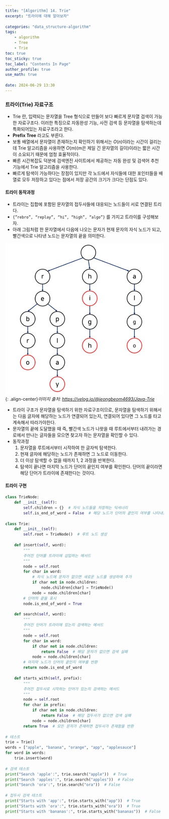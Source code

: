 ```yaml
---
title: "[Algorithm] 14. Trie"
excerpt: "트라이에 대해 알아보자"

categories: "data_structure-algorithm"
tags:
    - algorithm
    - Tree
    - Trie
toc: true  
toc_sticky: true
toc_label: "Contents In Page"
author_profile: true
use_math: true

date: 2024-06-29 13:30
---
```


### 트라이(Trie) 자료구조
- Trie 란, 입력되는 문자열을 Tree 형식으로 만들어 보다 빠르게 문자열 검색이 가능한 자료구조다. 이러한 특징으로 자동완성 기능, 사전 검색 등 문자열을 탐색하는데 특화되어있는 자료구조라고 한다.
- **Prefix Tree** 라고도 부른다.
- 보통 배열에서 문자열이 존재하는지 확인하기 위해서는 $O(n)$이라는 시간이 걸리는데 Trie 알고리즘을 사용하면 $O(m)$(m은 제일 긴 문자열의 길이)이라는 짧은 시간이 소요되기 때문에 엄청 효율적이다.
- 빠른 시간복잡도 덕분에 검색엔진 사이트에서 제공하는 자동 완성 및 검색어 추천 기능에서 Trie 알고리즘을 사용한다.
- 빠르게 탐색이 가능하다는 장점이 있지만 각 노드에서 자식들에 대한 포인터들을 배열로 모두 저장하고 있다는 점에서 저장 공간의 크기가 크다는 단점도 있다.

#### 트라이 동작과정
- 트라이는 집합에 포함된 문자열의 접두사들에 대응되는 노드들이 서로 연결된 트리다.
- `{”rebro”, “replay”, “hi”, “high”, “algo”}` 를 가지고 트라이를 구성해보자.
- 아래 그림처럼 한 문자열에서 다음에 나오는 문자가 현재 문자의 자식 노드가 되고, 빨간색으로 나타낸 노드는 문자열의 끝을 의미한다.

![Untitled](/assets/images/DS&Algorithm/trie.png){: .align-center}*이미지 출처: https://velog.io/@jeongbeom4693/Java-Trie*

- 트라이 구조가 문자열을 탐색하기 위한 자료구조이므로, 문자열을 탐색하기 위해서는 다음 글자에 해당하는 노드가 연결되어 있는지, 연결되어 있다면 그 노드를 타고 계속해서 따라가야한다.
- 문자열의 끝에 도달했을 때 즉, 빨간색 노드가 나왓을 때 루트에서부터 내려가는 경로에서 만나는 글자들을 모으면 찾고자 하는 문자열을 확인할 수 있다.
- 동작과정
  1. 문자열을 루트에서부터 시작하여 한 글자씩 탐색한다.
  2. 현재 글자에 해당하는 노드가 존재하면 그 노드로 이동한다.
  3. 더 이상 탐색할 수 없을 때까지 1, 2 과정을 반복한다.
  4. 탐색이 끝나면 마지막 노드가 단어의 끝인지 여부를 확인한다. 단어의 끝이라면 해당 단어가 트라이에 존재한다는 것이다.

#### 트라이 구현
```python
class TrieNode:
    def __init__(self):
        self.children = {}  # 자식 노드들을 저장하는 딕셔너리
        self.is_end_of_word = False  # 해당 노드가 단어의 끝인지 여부를 나타내는 플래그

class Trie:
    def __init__(self):
        self.root = TrieNode()  # 루트 노드 생성

    def insert(self, word):
        """
        주어진 단어를 트라이에 삽입하는 메서드
        """
        node = self.root
        for char in word:
            # 자식 노드에 문자가 없으면 새로운 노드를 생성하여 추가
            if char not in node.children:
                node.children[char] = TrieNode()
            node = node.children[char]
        # 단어의 끝을 표시
        node.is_end_of_word = True

    def search(self, word):
        """
        주어진 단어가 트라이에 있는지 검색하는 메서드
        """
        node = self.root
        for char in word:
            if char not in node.children:
                return False  # 해당 문자가 없으면 검색 실패
            node = node.children[char]
        # 마지막 노드가 단어의 끝인지 여부를 반환
        return node.is_end_of_word

    def starts_with(self, prefix):
        """
        주어진 접두사로 시작하는 단어가 있는지 검색하는 메서드
        """
        node = self.root
        for char in prefix:
            if char not in node.children:
                return False  # 해당 접두사가 없으면 검색 실패
            node = node.children[char]
        return True  # 모든 문자가 존재하면 접두사가 존재함을 반환

# 테스트
trie = Trie()
words = ["apple", "banana", "orange", "app", "applesauce"]
for word in words:
    trie.insert(word)

# 검색 테스트
print("Search 'apple':", trie.search("apple"))  # True
print("Search 'apples':", trie.search("apples"))  # False
print("Search 'ora':", trie.search("ora"))  # False

# 접두사 검색 테스트
print("Starts with 'app':", trie.starts_with("app"))  # True
print("Starts with 'ora':", trie.starts_with("ora"))  # True
print("Starts with 'bananas':", trie.starts_with("bananas"))  # False
```